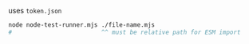 uses `token.json`

```sh
node node-test-runner.mjs ./file-name.mjs
#                         ^^ must be relative path for ESM import
```
